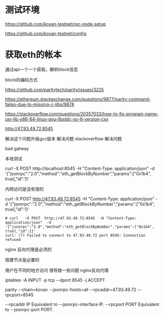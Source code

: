 # 测试环境  

https://github.com/kovan-testnet/rpc-node-setup  

https://github.com/kovan-testnet/config  

# 获取eth的帐本

通过api一个一个获取，解析block信息  

block的编码方式  

https://github.com/paritytech/parity/issues/3225  


https://ethereum.stackexchange.com/questions/9877/parity-command-failes-due-to-missing-c-libs/9878 

https://stackoverflow.com/questions/20357033/how-to-fix-program-name-usr-lib-x86-64-linux-gnu-libstdc-so-6-version-cxx


http://47.93.49.72:8545  

解决这个问题升级gcc版本  解决问题  stackoverflow 解决问题  


bad gatway   

本地测试 

curl   -X POST  http://localhost:8545  -H "Content-Type: application/json"  -d  '{"jsonrpc":"2.0","method":"eth_getBlockByNumber","params":["0x1b4", true],"id":1}'


内网访问是没有错的


curl   -X POST  http://47.93.49.72:8545  -H "Content-Type: application/json"  -d  '{"jsonrpc":"2.0","method":"eth_getBlockByNumber","params":["0x1b4", true],"id":1}'


```
# curl   -X POST  http://47.93.49.72:8545  -H "Content-Type: application/json"  -d  '{"jsonrpc":"2.0","method":"eth_getBlockByNumber","params":["0x1b4", true],"id":1}'
curl: (7) Failed to connect to 47.93.49.72 port 8545: Connection refused
```

nginx 反向代理是必须的  

搭建节点是必要的 

用户在不同的地方访问 很导致一些问题  nginx反向代理   


iptables -A INPUT -p tcp --dport 8545 -j ACCEPT 


parity --chain=kovan --jsonrpc-hosts=all   --rpcaddr=47.93.49.72  --rpcport=8545

--rpcaddr IP                     Equivalent to --jsonrpc-interface IP.
--rpcport PORT                   Equivalent to --jsonrpc-port PORT.


